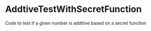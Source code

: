 # AddtiveTestWithSecretFunction
Code to test if a given number is additive based on a secret function
